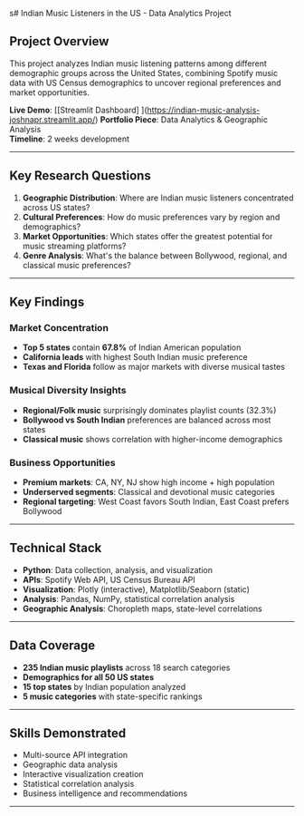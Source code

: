 s\#  Indian Music Listeners in the US - Data Analytics Project

## Project Overview

This project analyzes Indian music listening patterns among different demographic groups across the United States, combining Spotify music data with US Census demographics to uncover regional preferences and market opportunities.

**Live Demo**: [\[Streamlit Dashboard]  ](https://indian-music-analysis-joshnapr.streamlit.app/)
**Portfolio Piece**: Data Analytics \& Geographic Analysis  
**Timeline**: 2 weeks development

------------------------------

## Key Research Questions

1. **Geographic Distribution**: Where are Indian music listeners concentrated across US states?
2. **Cultural Preferences**: How do music preferences vary by region and demographics?
3. **Market Opportunities**: Which states offer the greatest potential for music streaming platforms?
4. **Genre Analysis**: What's the balance between Bollywood, regional, and classical music preferences?

------------------------------

## Key Findings



### **Market Concentration**

* **Top 5 states** contain **67.8%** of Indian American population
* **California leads** with highest South Indian music preference
* **Texas and Florida** follow as major markets with diverse musical tastes

### **Musical Diversity Insights**

* **Regional/Folk music** surprisingly dominates playlist counts (32.3%)
* **Bollywood vs South Indian** preferences are balanced across most states
* **Classical music** shows correlation with higher-income demographics

### **Business Opportunities**

* **Premium markets**: CA, NY, NJ show high income + high population
* **Underserved segments**: Classical and devotional music categories
* **Regional targeting**: West Coast favors South Indian, East Coast prefers Bollywood

-------------------------------

## Technical Stack

* **Python**: Data collection, analysis, and visualization
* **APIs**: Spotify Web API, US Census Bureau API
* **Visualization**: Plotly (interactive), Matplotlib/Seaborn (static)
* **Analysis**: Pandas, NumPy, statistical correlation analysis
* **Geographic Analysis**: Choropleth maps, state-level correlations

-------------------------------

## Data Coverage

* **235 Indian music playlists** across 18 search categories
* **Demographics for all 50 US states**
* **15 top states** by Indian population analyzed
* **5 music categories** with state-specific rankings

-------------------------------

## Skills Demonstrated

* Multi-source API integration
* Geographic data analysis
* Interactive visualization creation
* Statistical correlation analysis
* Business intelligence and recommendations

-------------------------------

# 

